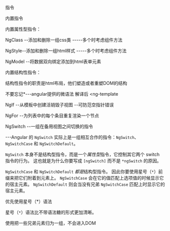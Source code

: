 指令

内置指令

内置属性型指令：

NgClass --添加和删除一组css类       -----多个时考虑组件方法

NgStyle--添加和删除一组html样式   -----多个时考虑组件方法

NgModel --将数据双向绑定添加到html表单元素

内置结构性指令：

结构性指令的职责是html布局，他们塑造或者重塑DOM的结构

不要忘记*---angular提供的微语法   解译后 <ng-template

NgIf  --从模板中创建活销毁子视图  --可防范空指针错误

NgFor --为列表中的每个条目重复渲染一个节点

NgSwitch --一组在备用视图之间切换的指令    

---Angular 的 `NgSwitch` 实际上是一组相互合作的指令：`NgSwitch`、`NgSwitchCase` 和 `NgSwitchDefault`。

`NgSwitch` 本身不是结构型指令，而是一个*属性型*指令，它控制其它两个 switch 指令的行为。 这也就是为什么你要写成 `[ngSwitch]` 而不是 `*ngSwitch` 的原因。

`NgSwitchCase` 和 `NgSwitchDefault` *都是*结构型指令。 因此你要使用星号（`*`）前缀来把它们附着到元素上。 `NgSwitchCase` 会在它的值匹配上选项值的时候显示它的宿主元素。 `NgSwitchDefault` 则会当没有兄弟 `NgSwitchCase` 匹配上时显示它的宿主元素。

<div [ngSwitch]="hero?.emotion">
  <app-happy-hero    *ngSwitchCase="'happy'"    [hero]="hero"></app-happy-hero>
  <app-sad-hero      *ngSwitchCase="'sad'"      [hero]="hero"></app-sad-hero>
  <app-confused-hero *ngSwitchCase="'confused'" [hero]="hero"></app-confused-hero>
  <app-unknown-hero  *ngSwitchDefault           [hero]="hero"></app-unknown-hero>
</div>

优先使用星号（*）语法

星号（`*`）语法比不带语法糖的形式更加清晰。

使用<ng-container>把一些兄弟元素归为一组，<ng-container>不会进入DOM